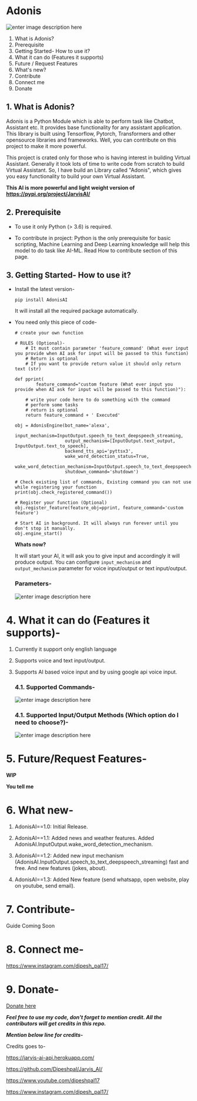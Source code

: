 # Adonis

![enter image description here](https://source.unsplash.com/1600x900/?robots)

1. What is Adonis?
2. Prerequisite
3. Getting Started- How to use it?
4. What it can do (Features it supports)
5. Future / Request Features
6. What's new? 
7. Contribute
8. Connect me
9. Donate

## 1. What is Adonis?

Adonis is a Python Module which is able to perform task like Chatbot, Assistant etc. It provides base functionality for any assistant application. This library is built using Tensorflow, Pytorch, Transformers and other opensource libraries and frameworks. Well, you can contribute on this project to make it more powerful.

This project is crated only for those who is having interest in building Virtual Assistant. Generally it took lots of time to write code from scratch to build Virtual Assistant. So, I have build an Library called "Adonis", which gives you easy functionality to build your own Virtual Assistant.

**This AI is more powerful and light weight version of https://pypi.org/project/JarvisAI/**

## 2.  Prerequisite

-   To use it only Python (> 3.6) is required.

-   To contribute in project: Python is the only prerequisite for basic scripting, Machine Learning and Deep Learning knowledge will help this model to do task like AI-ML. Read How to contribute section of this page.

## 3.  Getting Started- How to use it?

- Install the latest version-

	`pip install AdonisAI`

	It will install all the required package automatically.

- You need only this piece of code-
	```
	# create your own function
	
	# RULES (Optional)-
		# It must contain parameter 'feature_command' (What ever input you provide when AI ask for input will be passed to this function)
		# Return is optional
		# If you want to provide return value it should only return text (str)
	
	def pprint(  
	        feature_command="custom feature (What ever input you provide when AI ask for input will be passed to this function)"):  
	 
	    # write your code here to do something with the command  
	    # perform some tasks 
	    # return is optional  
	    return feature_command + ' Executed'  
	  
	obj = AdonisEngine(bot_name='alexa',  
					   input_mechanism=InputOutput.speech_to_text_deepspeech_streaming,  
					   output_mechanism=[InputOutput.text_output, InputOutput.text_to_speech],  
					   backend_tts_api='pyttsx3',  
					   wake_word_detection_status=True,  
					   wake_word_detection_mechanism=InputOutput.speech_to_text_deepspeech_streaming,  
					   shutdown_command='shutdown')  
	
	# Check existing list of commands, Existing command you can not use while registering your function
	print(obj.check_registered_command())  
	
	# Register your function (Optional)
	obj.register_feature(feature_obj=pprint, feature_command='custom feature')  
	
	# Start AI in background. It will always run forever until you don't stop it manually.
	obj.engine_start()
	```

	**Whats now?**

	It will start your AI, it will ask you to give input and accordingly it will produce output.
	You can configure `input_mechanism` and `output_mechanism` parameter for voice input/output or text input/output.

	### Parameters-
	
	![enter image description here](https://i.ibb.co/1bzNXBb/raycast-untitled-4.png)

# 4.  What it can do (Features it supports)-

1. Currently it support only english language
2. Supports voice and text input/output.
3. Supports AI based voice input and by using google api voice input.


	### 4.1. Supported Commands-

	![enter image description here](https://i.ibb.co/b3dJfz7/raycast-untitled-8.png)
	
	### 4.1. Supported Input/Output Methods (Which option do I need to choose?)-
	
	![enter image description here](https://i.ibb.co/sCDWW7K/raycast-untitled-5.png)

# 5. Future/Request Features-

**WIP**

**You tell me**

# 6. What new-

1. AdonisAI==1.0: Initial Release.

2. AdonisAI==1.1: Added news and weather features. Added AdonisAI.InputOutput.wake_word_detection_mechanism.

3. AdonisAI==1.2: Added new input mechanism (AdonisAI.InputOutput.speech_to_text_deepspeech_streaming) fast and free. And new features (jokes, about).

4. AdonisAI==1.3: Added New feature (send whatsapp, open website, play on youtube, send email).

# 7. Contribute-

Guide Coming Soon

# 8. Connect me-

https://www.instagram.com/dipesh_pal17/


# 9. Donate-

[Donate here ](https://www.buymeacoffee.com/dipeshpal)

**_Feel free to use my code, don't forget to mention credit. All the contributors will get credits in this repo._**

**_Mention below line for credits-_**  


Credits goes to-

https://jarvis-ai-api.herokuapp.com/

https://github.com/Dipeshpal/Jarvis_AI/

https://www.youtube.com/dipeshpal17

https://www.instagram.com/dipesh_pal17/
